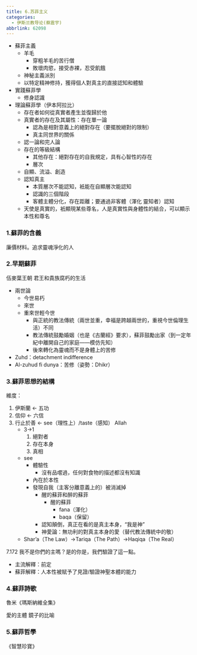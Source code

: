 ```yaml
---
title: 6.苏菲主义
categories:
  - 伊斯兰教导论(蔡震宇)
abbrlink: 62098
---
```

- 蘇菲主義
	- 羊毛
		- 穿粗羊毛的苦行僧
		- 敗壞肉慾，接受赤裸，忍受飢餓
	- 神秘主義派別
	- 以特定精神修持，獲得個人對真主的直接認知和體驗
- 實踐蘇菲學
	- 修身認識
- 理論蘇菲學（伊本阿拉比）
	- 存在者如何從真實者產生並復歸於他
	- 真實者的存在及其屬性：存在單一論
		- 認為是相對意義上的絕對存在（要擺脫絕對的限制）
		- 真主同世界的關係
	- 認一論和完人論
	- 存在的等級結構
		- 其他存在：絕對存在的自我規定，具有心智性的存在
		- 層次
	- 自顯、流溢、創造
	- 認知真主
		- 本質層次不能認知，衹能在自顯層次能認知
		- 認識的三個階段
		- 客體主體分化，存在距離；要通過非客體（渾化 靈知者）認知
	- 天使是真實的，衹顯現某些尊名，人是真實性與身體性的結合，可以顯示本性和尊名

### 1.蘇菲的含義

廉價材料。追求靈魂淨化的人

### 2.早期蘇菲

伍麥葉王朝 君王和貴族腐朽的生活

- 兩世論
	- 今世易朽
	- 來世
	- 重來世輕今世
		- 與正統的教法傳統（兩世並重，幸福是跨越兩世的，重視今世倫理生活）不同
		- 教法傳統鼓勵婚姻（也是《古蘭經》要求），蘇菲鼓勵出家（到一定年紀中離開自己的家庭——模仿先知）
		- 後來轉化為靈魂而不是身體上的苦修
- Zuhd：detachment indifference
- Al-zuhud fi dunya：苦修（姿勢：Dhikr）

### 3.蘇菲思想的結構

維度：

1. 伊斯蘭 ← 五功
2. 信仰 ← 六信
3. 行止於善 ← see（理性上）/taste（感知） Allah
	- 3→1
		1. 絕對者
		2. 存在本身
		3. 真相
	- see
		- 體驗性
			- 沒有品嚐過，任何對食物的描述都沒有知識
		- 內在於本性
		- 發現自我（主客分離意義上的）被消滅掉
			- 醒的蘇菲和醉的蘇菲
				- 醒的蘇菲
					- fana（渾化）
					- baqa（保留）
			- 認知顛倒，真正在看的是真主本身，“我是神”
			- 神愛論：無功利的對真主本身的愛（替代教法傳統中的敬）
	- Shar’a（The Law）→Tariqa（The Path）→Haqiqa（The Real）

7.172 我不是你們的主嗎？是的你是，我們驗證了這一點。

- 主流解釋：前定
- 蘇菲解釋：人本性被賦予了見證/驗證神聖本體的能力

### 4.蘇菲詩歌

魯米《瑪斯納維全集》

愛的主體 鏡子的比喻

### 5.蘇菲哲學

《智慧珍寶》